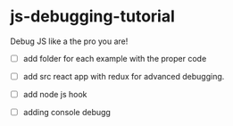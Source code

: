 # js-debugging-tutorial
Debug JS like a the pro you are!

- [ ] add folder for each example with the proper code

- [ ] add src react app with redux for advanced debugging.

 - [ ] add node js hook
 - [ ] adding console debugg 
